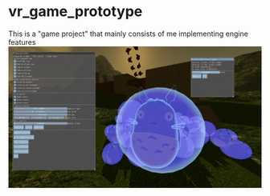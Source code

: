 # vr_game_prototype
This is a "game project" that mainly consists of me implementing engine features
![alt text](screen1.png "First screenshot")